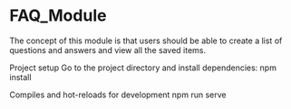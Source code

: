 # FAQ_Module
The concept of this module is that users should be able to create a list of questions and answers and view all the saved items.

Project setup
Go to the project directory and install dependencies:
npm install

Compiles and hot-reloads for development
npm run serve
